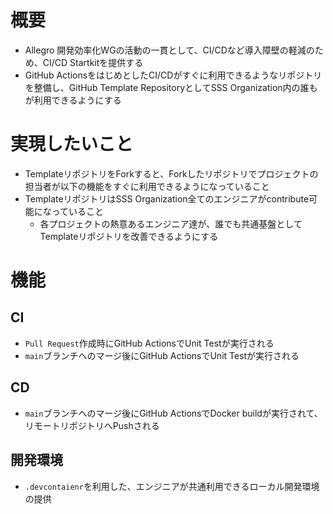 # 概要
- Allegro 開発効率化WGの活動の一貫として、CI/CDなど導入障壁の軽減​のため、CI/CD Startkitを提供する
- GitHub ActionsをはじめとしたCI/CDがすぐに利用できるようなリポジトリを整備し、GitHub Template RepositoryとしてSSS Organization内の誰もが利用できるようにする

# 実現したいこと
- TemplateリポジトリをForkすると、Forkしたリポジトリでプロジェクトの担当者が以下の機能をすぐに利用できるようになっていること
- TemplateリポジトリはSSS Organization全てのエンジニアがcontribute可能になっていること
  - 各プロジェクトの熱意あるエンジニア達が、誰でも共通基盤としてTemplateリポジトリを改善できるようにする

# 機能
## CI
- `Pull Request`作成時にGitHub ActionsでUnit Testが実行される
- `main`ブランチへのマージ後にGitHub ActionsでUnit Testが実行される

## CD
- `main`ブランチへのマージ後にGitHub ActionsでDocker buildが実行されて、リモートリポジトリへPushされる

## 開発環境
- `.devcontaienr`を利用した、エンジニアが共通利用できるローカル開発環境の提供 